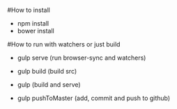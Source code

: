 #How to install

- npm install
- bower install

#How to run with watchers or just build

- gulp serve (run browser-sync and watchers)

- gulp build (build src)

- gulp (build and serve)

- gulp pushToMaster (add, commit and push to github)
